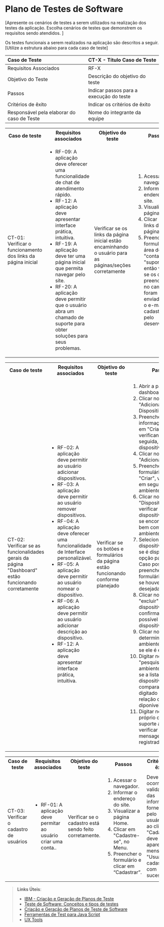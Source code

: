 # Plano de Testes de Software

[Apresente os cenários de testes a serem utilizados na realização dos testes da aplicação. Escolha cenários de testes que demonstrem os requisitos sendo atendidos. ]

Os testes funcionais a serem realizados na aplicação são descritos a seguir. [Utilize a estrutura abaixo para cada caso de teste]

|Caso de Teste    | CT-X - Título Caso de Teste |
|:---|:---|
| Requisitos Associados | RF-X |
| Objetivo do Teste | Descrição do objetivo do teste |
| Passos | Indicar passos para a execução do teste |
| Critérios de êxito | Indicar os critérios de êxito  |
| Responsável pela elaborar do caso de Teste | Nome do integrante da equipe |

<table>
 <tr>
  <th>Caso de teste</th>
  <th>Requisitos associados</th>
  <th>Objetivo do teste</th>
  <th>Passos</th>
  <th>Critérios de êxito</th>
  <th>Responsável</th>
 </tr>
 <tr>
  <td>CT-01: Verificar o funcionamento dos links da página inicial</td>
  <td>
   <ul>
    <li>RF-09: A aplicação deve oferecer uma funcionalidade de chat de atendimento rápido.</li>
    <li>RF-12: A aplicação deve apresentar interface prática, intuitiva.</li>
    <li>RF-19: A aplicação deve ter uma página inicial que permita navegar pelo site.</li>
    <li>RF-20: A aplicação deve permitir que o usuário abra um chamado de suporte para obter soluções para seus problemas.</li>
   </ul>
  </td>
  <td>Verificar se os links da página inicial estão encaminhando o usuário para as páginas/seções corretamente</td>
  <td>
   <ol>
    <li>Acessar o navegador.</li>
    <li>Informar o endereço do site.</li>
    <li>Visualizar a página Home.</li>
    <li>Clicar nos links da página Home.</li>
    <li>Preencher os formulários da área de "contato" e "suporte" e então verificar se os dados preenchidos no campos foram enviados para o e-mail cadastrado pelo desenvolvedor</li>
   </ol>
   </td>
  <td>Todos os links da página inicial de fato encaminham o usuário às páginas esperadas, bem como às seções esperadas da própria página inicial.</td>
  <td>Guilherme</td>
 </tr>
</table>

<table>
 <tr>
  <th>Caso de teste</th>
  <th>Requisitos associados</th>
  <th>Objetivo do teste</th>
  <th>Passos</th>
  <th>Critérios de êxito</th>
  <th>Responsável</th>
 </tr>
 <tr>
  <td>CT-02: Verificar se as funcionalidades gerais da página "Dashboard" estão funcionando corretamente</td>
  <td>
   <ul>
    <li>RF-02: A aplicação deve permitir ao usuário adicionar dispositivos.</li>
    <li>RF-03: A aplicação deve permitir ao usuário remover dispositivos.</li>
    <li>RF-04: A aplicação deve oferecer uma funcionalidade de Interface personalizável.</li>
    <li>RF-05: A aplicação deve permitir ao usuário nomear o dispositivo.</li>
    <li>RF-06: A aplicação deve permitir ao usuário adicionar descrição ao dispositivo.</li>
    <li>RF-12: A aplicação deve apresentar interface prática, intuitiva.</li>
   </ul>
  </td>
  <td>Verificar se os botões e formulários da página estão funcionando conforme planejado</td>
  <td>
   <ol>
    <li>Abrir a página de dashboard.</li>
    <li>Clicar no link "Adicionar Dispositivo".</li>
    <li>Preencher todas as informações e clicar em "Criar", verificando, em seguida, se o dispositivo foi criado.</li>
    <li>Clicar no link "Adicionar ambiente".</li>
    <li>Preencher o formulário, clicar em "Criar", verificando, em seguida, se o ambiente foi criado</li>
    <li>Clicar no link "Dispositivos" e verificar se todos os dispositivos criados se encontram na lista, bem como os ambientes/localização</li>
    <li>Selecionar algum dispositivo e verificar se é disponibilizada a opção para edição. Caso positivo, preencher o formulário e verificar se houve a mudança desejada</li>
    <li>Clicar no botão "excluir" da lista de dispositivos é confirmar se é possível excluir um dispositivo</li>
    <li>Clicar no botão "X" de determinado ambiente e verificar se ele é excluído.</li>
    <li>Digitar no campo "pesquisar por ambientes" e verificar se a lista filtra os dispositivos comparando o texto digitado com a relação de ambientes diponíveis</li>
    <li>Digitar no campo próprio do chat de suporte algum texto e verificar se a mensagem é registrada</li>
   </ol>
   </td>
  <td>Todos os botões apresentam os comportamentos esperados, bem como os formulários, realizando a adição/edição/exclusão de dispositivos/ambientes.</td>
  <td>Guilherme e Joel</td>
 </tr>
</table>

<table>
 <tr>
  <th>Caso de teste</th>
  <th>Requisitos associados</th>
  <th>Objetivo do teste</th>
  <th>Passos</th>
  <th>Critérios de êxito</th>
  <th>Responsável</th>
 </tr>
 <tr>
  <td>CT-03: Verificar o cadastro de usuários</td>
  <td>
   <ul>
 <li>RF-01: A aplicação deve permitar ao usuário criar uma conta..</li>
</ul>
  </td>
  <td>Verificar se o cadastro está sendo feito corretamente.</td>
  <td>
   <ol>
    <li>Acessar o navegador.</li>
    <li>Informar o endereço do site.</li>
    <li>Visualizar a página Home.</li>
    <li> Clicar em "Cadastre-se", no Menu.</li>
    <li>Preencher o formulário e clicar em “Cadastrar”.</li>
   </ol>
   </td>
  <td>Deve ocorrer uma validação das informações fornecidas pelo usuário, e ao clicar em "Cadastrar", deve aparecer a mensagem "Usuário cadastrado com sucesso".</td>
  <td>Larissa</td>
 </tr>
</table>
    
> **Links Úteis**:
> - [IBM - Criação e Geração de Planos de Teste](https://www.ibm.com/developerworks/br/local/rational/criacao_geracao_planos_testes_software/index.html)
> -  [Teste de Software: Conceitos e tipos de testes](https://blog.onedaytesting.com.br/teste-de-software/)
> - [Criação e Geração de Planos de Teste de Software](https://www.ibm.com/developerworks/br/local/rational/criacao_geracao_planos_testes_software/index.html)
> - [Ferramentas de Test para Java Script](https://geekflare.com/javascript-unit-testing/)
> - [UX Tools](https://uxdesign.cc/ux-user-research-and-user-testing-tools-2d339d379dc7)
